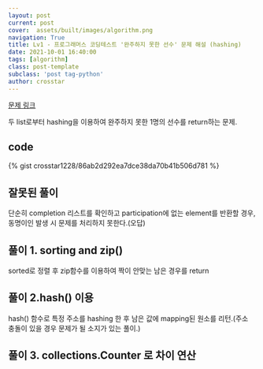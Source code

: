 ```yaml
---
layout: post
current: post
cover:  assets/built/images/algorithm.png
navigation: True
title: Lv1 - 프로그래머스 코딩테스트 '완주하지 못한 선수' 문제 해설 (hashing)
date: 2021-10-01 16:40:00
tags: [algorithm]
class: post-template
subclass: 'post tag-python'
author: crosstar
---
```



[문제 링크](https://www.welcomekakao.com/learn/courses/30/lessons/42576)


두 list로부터 hashing을 이용하여 완주하지 못한 1명의 선수를 return하는 문제.

## code

{% gist crosstar1228/86ab2d292ea7dce38da70b41b506d781 %}



## 잘못된 풀이
단순히 completion 리스트를 확인하고 participation에 없는 element를 반환할 경우, 동명이인 발생 시 문제를 처리하지 못한다.(오답)

## 풀이 1. sorting and zip()
sorted로 정렬 후  zip함수를 이용하여 짝이 안맞는 남은 경우를 return

## 풀이 2.hash() 이용
hash() 함수로 특정 주소를 hashing 한 후 남은 값에 mapping된 원소를 리턴.(주소 충돌이 있을 경우 문제가 될 소지가 있는 풀이.)

## 풀이 3. collections.Counter 로 차이 연산
